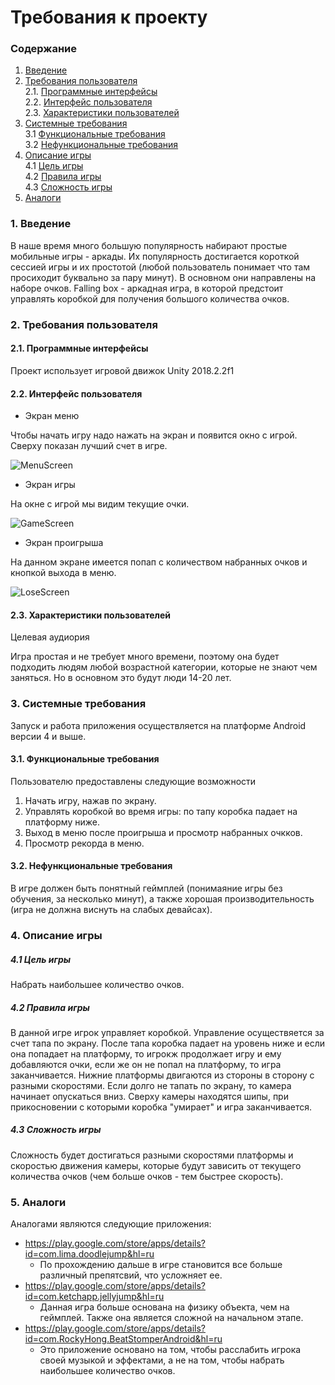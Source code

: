 # Требования к проекту
### Содержание
1. [Введение](#1)
2. [Требования пользователя](#2) <br>
  2.1. [Программные интерфейсы](#2.1) <br>
  2.2. [Интерфейс пользователя](#2.2) <br>
  2.3. [Характеристики пользователей](#2.3) <br>
3. [Системные требования](#3.) <br>
  3.1 [Функциональные требования](#3.1) <br>
  3.2 [Нефункциональные требования](#3.2) <br>
4. [Описание игры](#4)<br>
	4.1 [Цель игры](#4.1)<br>
	4.2 [Правила игры](#4.2)<br>
	4.3 [Сложность игры](#4.3)<br>
5. [Аналоги](#5) <br>

### 1. Введение <a name="1"></a>
В наше время много большую популярность набирают простые мобильные игры - аркады. Их популярность достигается короткой сессией игры и их простотой (любой пользователь понимает что там просиходит буквально за пару минут). В основном они направлены на наборе очков. 
Falling box - аркадная игра, в которой предстоит управлять коробкой для получения большого количества очков.

### 2. Требования пользователя <a name="2"></a>
#### 2.1. Программные интерфейсы <a name="2.1"></a>
Проект использует игровой движок Unity 2018.2.2f1
#### 2.2. Интерфейс пользователя <a name="2.2"></a>
- Экран меню

Чтобы начать игру надо нажать на экран и появится окно с игрой. Сверху показан лучший счет в игре.

  ![MenuScreen](https://github.com/OdareNNbI/Falling-box/blob/master/mockups/MenuScreen.png)

- Экран игры

На окне с игрой мы видим текущие очки.

  ![GameScreen](https://github.com/OdareNNbI/Falling-box/blob/master/mockups/GameScreen.png)
  
- Экран проигрыша

На данном экране имеется попап с количеством набранных очков и кнопкой выхода в меню.

  ![LoseScreen](https://github.com/OdareNNbI/Falling-box/blob/master/mockups/LoseScreen.png)


#### 2.3. Характеристики пользователей <a name="2.3"></a>
Целевая аудиория

Игра простая и не требует много времени, поэтому она будет подходить людям любой возрастной категории, которые не знают чем заняться. Но в основном это будут люди 14-20 лет.

### 3. Системные требования <a name="3"></a>
Запуск и работа приложения осуществляется на платформе Android версии 4 и выше.

#### 3.1. Функциональные требования <a name="3.1"></a>
Пользователю предоставлены следующие возможности
   1. Начать игру, нажав по экрану.
   2. Управлять коробкой во время игры: по тапу коробка падает на платформу ниже.
   3. Выход в меню после проигрыша и просмотр набранных очкков.
   4. Просмотр рекорда в меню.

#### 3.2. Нефункциональные требования <a name="3.2"></a>
В игре должен быть понятный геймплей (понимаяние игры без обучения, за несколько минут), а также хорошая производительность (игра не должна виснуть на слабых девайсах).
### 4. Описание игры <a name="4"></a>
  ##### 4.1 Цель игры <a name="4.1"></a>
Набрать наибольшее количество очков. 
  ##### 4.2 Правила игры <a name="4.2"></a>
  В данной игре игрок управляет коробкой. Управление осуществяется за счет тапа по экрану. После тапа коробка падает на уровень ниже и если она попадает на платформу, то игрокж продолжает игру и ему добавляются очки, если же он не попал на платформу, то игра заканчивается. Нижние платформы двигаются из стороны в сторону с разными скоростями. Если долго не тапать по экрану, то камера начинает опускаться вниз. Сверху камеры находятся шипы, при прикосновении с которыми коробка "умирает"  и игра заканчивается.
  ##### 4.3 Сложность игры <a name="4.3"></a>
  Сложность будет достигаться разными скоростями платформы и скоростью движения камеры, которые будут зависить от текущего количества очков (чем больше очков - тем быстрее скорость).
### 5. Аналоги <a name="5"></a>
Аналогами являются следующие приложения:
- https://play.google.com/store/apps/details?id=com.lima.doodlejump&hl=ru
	- По прохождению дальше в игре становится все больше различный препятсвий, что усложняет ее.
- https://play.google.com/store/apps/details?id=com.ketchapp.jellyjump&hl=ru
	- Данная игра больше основана на физику объекта, чем на геймплей. Также она является сложной на начальном этапе.
- https://play.google.com/store/apps/details?id=com.RockyHong.BeatStomperAndroid&hl=ru
	- Это приложение основано на том, чтобы расслабить игрока своей музыкой и эффектами, а не на том, чтобы набрать наибольшее количество очков.
